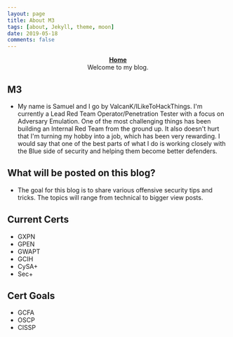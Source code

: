 ```yaml
---
layout: page
title: About M3
tags: [about, Jekyll, theme, moon]
date: 2019-05-18
comments: false
---
```

    
<center><a href="https://valcank.github.io/"><b>Home</b></a></center>

<center>Welcome to my blog.</center>

## M3
* My name is Samuel and I go by ValcanK/ILikeToHackThings. I'm currently a Lead Red Team Operator/Penetration Tester with a focus on Adversary Emulation. One of the most challenging things has been building an Internal Red Team from the ground up. It also doesn't hurt that I'm turning my hobby into a job, which has been very rewarding. I would say that one of the best parts of what I do is working closely with the Blue side of security and helping them become better defenders.

## What will be posted on this blog?
* The goal for this blog is to share various offensive security tips and tricks. The topics will range from technical to bigger view posts.

## Current Certs
* GXPN
* GPEN
* GWAPT
* GCIH
* CySA+
* Sec+

## Cert Goals
* GCFA
* OSCP
* CISSP

